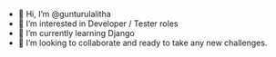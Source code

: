 - 👋 Hi, I’m @gunturulalitha
- 👀 I’m interested in Developer / Tester roles
- 🌱 I’m currently learning Django
- 💞️ I’m looking to collaborate and ready to take any new challenges.

